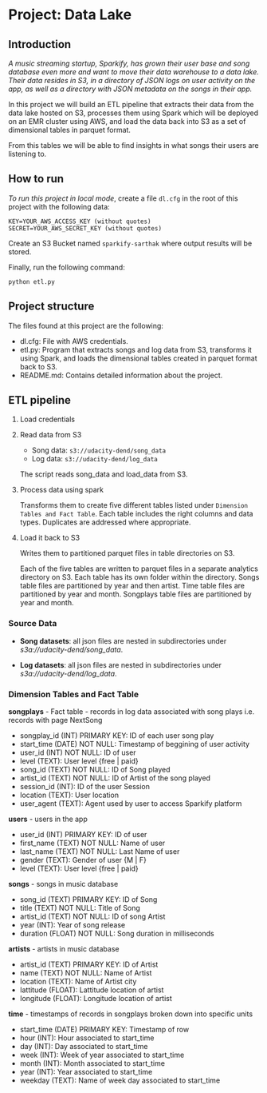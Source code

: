 # Project: Data Lake

## Introduction

*A music streaming startup, Sparkify, has grown their user base and song database even more and want to move their data warehouse to a data lake. Their data resides in S3, in a directory of JSON logs on user activity on the app, as well as a directory with JSON metadata on the songs in their app.*

In this project we will build an ETL pipeline that extracts their data from the data lake hosted on S3, processes them using Spark which will be deployed on an EMR cluster using AWS, and load the data back into S3 as a set of dimensional tables in parquet format. 

From this tables we will be able to find insights in what songs their users are listening to.

## How to run

*To run this project in local mode*, create a file `dl.cfg` in the root of this project with the following data:

```
KEY=YOUR_AWS_ACCESS_KEY (without quotes)
SECRET=YOUR_AWS_SECRET_KEY (without quotes)
```

Create an S3 Bucket named `sparkify-sarthak` where output results will be stored.

Finally, run the following command:

`python etl.py`

## Project structure

The files found at this project are the following:

- dl.cfg: File with AWS credentials.
- etl.py: Program that extracts songs and log data from S3, transforms it using Spark, and loads the dimensional tables created in parquet format back to S3.
- README.md: Contains detailed information about the project.

## ETL pipeline

1. Load credentials
2. Read data from S3
    - Song data: `s3://udacity-dend/song_data`
    - Log data: `s3://udacity-dend/log_data`

    The script reads song_data and load_data from S3.

3. Process data using spark

    Transforms them to create five different tables listed under `Dimension Tables and Fact Table`.
    Each table includes the right columns and data types. Duplicates are addressed where appropriate.

4. Load it back to S3

    Writes them to partitioned parquet files in table directories on S3.

    Each of the five tables are written to parquet files in a separate analytics directory on S3. Each table has its own folder within the directory. Songs table files are partitioned by year and then artist. Time table files are partitioned by year and month. Songplays table files are partitioned by year and month.

### Source Data
- **Song datasets**: all json files are nested in subdirectories under *s3a://udacity-dend/song_data*.

- **Log datasets**: all json files are nested in subdirectories under *s3a://udacity-dend/log_data*.

### Dimension Tables and Fact Table

**songplays** - Fact table - records in log data associated with song plays i.e. records with page NextSong
- songplay_id (INT) PRIMARY KEY: ID of each user song play 
- start_time (DATE) NOT NULL: Timestamp of beggining of user activity
- user_id (INT) NOT NULL: ID of user
- level (TEXT): User level {free | paid}
- song_id (TEXT) NOT NULL: ID of Song played
- artist_id (TEXT) NOT NULL: ID of Artist of the song played
- session_id (INT): ID of the user Session 
- location (TEXT): User location 
- user_agent (TEXT): Agent used by user to access Sparkify platform

**users** - users in the app
- user_id (INT) PRIMARY KEY: ID of user
- first_name (TEXT) NOT NULL: Name of user
- last_name (TEXT) NOT NULL: Last Name of user
- gender (TEXT): Gender of user {M | F}
- level (TEXT): User level {free | paid}

**songs** - songs in music database
- song_id (TEXT) PRIMARY KEY: ID of Song
- title (TEXT) NOT NULL: Title of Song
- artist_id (TEXT) NOT NULL: ID of song Artist
- year (INT): Year of song release
- duration (FLOAT) NOT NULL: Song duration in milliseconds

**artists** - artists in music database
- artist_id (TEXT) PRIMARY KEY: ID of Artist
- name (TEXT) NOT NULL: Name of Artist
- location (TEXT): Name of Artist city
- lattitude (FLOAT): Lattitude location of artist
- longitude (FLOAT): Longitude location of artist

**time** - timestamps of records in songplays broken down into specific units
- start_time (DATE) PRIMARY KEY: Timestamp of row
- hour (INT): Hour associated to start_time
- day (INT): Day associated to start_time
- week (INT): Week of year associated to start_time
- month (INT): Month associated to start_time 
- year (INT): Year associated to start_time
- weekday (TEXT): Name of week day associated to start_time